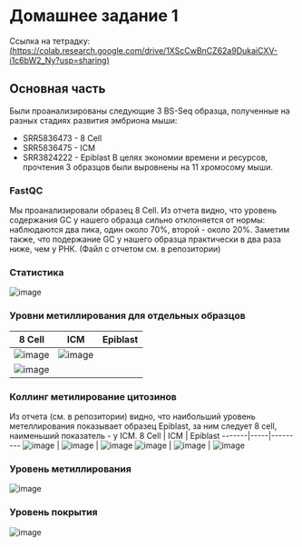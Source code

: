 # Домашнее задание 1
Ссылка на тетрадку: [(https://colab.research.google.com/drive/1XScCwBnCZ62a9DukaiCXV-i1c6bW2_Ny?usp=sharing)](https://colab.research.google.com/drive/1XScCwBnCZ62a9DukaiCXV-i1c6bW2_Ny?usp=sharing)

## Основная часть
Были проанализированы следующие 3 BS-Seq образца, полученные на разных стадиях развития эмбриона мыши:
  * SRR5836473 - 8 Cell
  * SRR5836475 - ICM
  * SRR3824222 - Epiblast
В целях экономии времени и ресурсов, прочтения 3 образцов были выровнены на 11 хромосому мыши.
### FastQC
Мы проанализировали образец 8 Cell. Из отчета видно, что уровень содержания GC у нашего образца сильно отклоняется от нормы: наблюдаются два пика, один около 70%, второй - около 20%. Заметим также, что подержание GC у нашего образца практически в два раза ниже, чем у РНК. (Файл с отчетом см. в репозитории)
### Статистика
![image](https://github.com/mylifeclosetwice/hse_hw1_meth/assets/71773580/75441ec8-484a-4d6b-9299-1090d2606e69)

### Уровни метиллирования для отдельных образцов

8 Cell | ICM | Epiblast
-------|-----|---------
![image](https://github.com/mylifeclosetwice/hse_hw1_meth/assets/71773580/d5c71edf-20cc-4497-9e6b-d3fd88743ba6) | ![image](https://github.com/mylifeclosetwice/hse_hw1_meth/assets/71773580/0f358313-fa2c-4647-b2e5-754fed4b337c)
 | ![image](https://github.com/mylifeclosetwice/hse_hw1_meth/assets/71773580/cd19196e-ec7d-4932-ae3b-c2d4947825f8)


### Коллинг метилирование цитозинов
Из отчета (см. в репозитории) видно, что наибольший уровень метеллирования показывает образец Epiblast, за ним следует 8 cell, наименьший показатель - у ICM.
8 Cell | ICM | Epiblast
-------|-----|---------
![image](https://github.com/mylifeclosetwice/hse_hw1_meth/assets/71773580/b262c59b-130b-4440-b496-5e60e1803490) | ![image](https://github.com/mylifeclosetwice/hse_hw1_meth/assets/71773580/c69941ef-70a1-493c-9a15-b6c940e395d6) | ![image](https://github.com/mylifeclosetwice/hse_hw1_meth/assets/71773580/4e19de9b-317b-4729-87b4-e08583cd9628)
![image](https://github.com/mylifeclosetwice/hse_hw1_meth/assets/71773580/4dbca2a4-eff2-47a6-b8c3-8d782e5c9d61) | ![image](https://github.com/mylifeclosetwice/hse_hw1_meth/assets/71773580/d19ed923-aa31-4c75-a9a7-931e47e12112) | ![image](https://github.com/mylifeclosetwice/hse_hw1_meth/assets/71773580/c2e2f57e-cd22-4c03-90af-5f8898becbb1)

### Уровeнь метиллирования
![image](https://github.com/mylifeclosetwice/hse_hw1_meth/assets/71773580/ab59a18f-4ea6-4a23-b2f7-71ba03946e66)

### Уровeнь покрытия
![image](https://github.com/mylifeclosetwice/hse_hw1_meth/assets/71773580/2eac6dab-3b7c-41eb-bbdd-7e1f8898e770)


